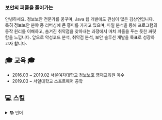 <h3 class="heading-element" dir="auto">보안의 퍼즐을 풀어가는</h3>
안녕하세요. 정보보안 전문가를 꿈꾸며, Java 웹 개발에도 관심이 많은 김상연입니다.  
특히 정보보안 분야 중 리버싱에 큰 흥미를 가지고 있으며,  
파일 분석을 통해 프로그램의 동작 원리를 이해하고, 숨겨진 취약점을 찾아내는 과정에서 마치 퍼즐을 푸는 듯한 짜릿함을 느낍니다.  
앞으로 악성코드 분석, 취약점 분석, 보안 솔루션 개발을 목표로 성장하고자 합니다.


## 🎓 교육 🎓
* 2016.03 ~ 2019.02 서울여자대학교 정보보호 영재교육원 이수
* 2019.03 ~ 서일대학교 소프트웨어 공학

## 💻 스킬
<details>
<summary>📚 언어</summary>

<details>
<summary>☕ Java</summary>

- [Java 기초 문법 정리](https://velog.io/@m0ng/posts?tag=Java-Note)
- [객체지향 프로그래밍(OOP)](https://velog.io/@m0ng/java-oop)
- [예외 처리와 스트림](https://velog.io/@m0ng/java-exception-stream)

</details>

<details>
<summary>🟣 C#</summary>

- [C# 기본 문법](https://velog.io/@m0ng/posts)
- [WinForm 예제](https://velog.io/@m0ng/posts)
  
</details>

<details>
<summary>⚙ Assembly</summary>

- [리버싱 준비 - 어셈블리 기초](https://velog.io/@m0ng/posts?tag=reversing)
  
</details>

<details>
<summary>🧰 기술</summary><br>

[![IDA](https://img.shields.io/badge/IDA-000000?style=for-the-badge&logoColor=white)]()  
[![Burp Suite](https://img.shields.io/badge/Ghidra-F80000?style=for-the-badge&logoColor=white)]()  
[![Wireshark](https://img.shields.io/badge/Wireshark-1679A7?style=for-the-badge&logo=wireshark&logoColor=white)]()  
[![Spring](https://img.shields.io/badge/Spring-6DB33F?style=for-the-badge&logo=spring&logoColor=white)](https://velog.io/@m0ng/posts)  
[![Node.js](https://img.shields.io/badge/Node.js-339933?style=for-the-badge&logo=node.js&logoColor=white)](https://velog.io/@m0ng/posts)
</details>

## 🔎 관심 분야
* Reversing
* Webhacking
* Java
* Spring

## 📁 프로젝트
* CAPSTONE DESIGN - Pill ingredient analysis and nutritional recommendations review

## 📚 책 읽은 리스트
* 리버싱 핵심 원리
* 파이썬 데이터 분석 및 시각화
* 명품 자바 에센셜
* c# 프로그래밍

